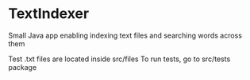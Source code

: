 # TextIndexer
Small Java app enabling indexing text files and searching words across them

Test .txt files are located inside src/files
To run tests, go to src/tests package
